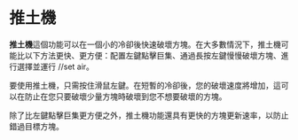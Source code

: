 # 推土機

**推土機**這個功能可以在一個小的冷卻後快速破壞方塊。在大多數情況下，推土機可能比以下方法更快、更方便：配置左鍵點擊巨集、通過長按左鍵慢慢破壞方塊、進行選擇並運行 //set air。

要使用推土機，只需按住滑鼠左鍵。在短暫的冷卻後，您的破壞速度將增加，這可以在防止在您只要破壞少量方塊時破壞到您不想要破壞的方塊。

除了比左鍵點擊巨集更方便之外，推土機功能還具有更快的方塊更新速率，以防止錯過目標方塊。